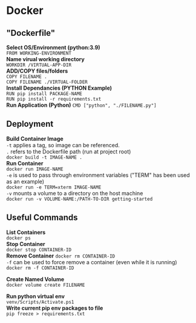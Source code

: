# Docker

## "Dockerfile"  
**Select OS/Environment (python:3.9)**  
`FROM WORKING-ENVIRONMENT`  
**Name virual working directory**  
`WORKDIR /VIRTUAL-APP-DIR`  
**ADD/COPY files/folders**  
`COPY FILENAME .`  
`COPY FILENAME ./VIRTUAL-FOLDER`  
**Install Dependancies (PYTHON Example)**  
`RUN pip install PACKAGE-NAME`  
`RUN pip install -r requirements.txt`  
**Run Application (Python)**
`CMD ["python", "./FILENAME.py"]`  

## Deployment  
**Build Container Image**  
`-t` applies a tag, so image can be referenced.  
`.` refers to the Dockerfile path (run at project root)  
``docker build -t IMAGE-NAME .``  
**Run Container**  
`docker run IMAGE-NAME`  
`-e` is used to pass through environment variables ("TERM" has been used as an example)  
`docker run -e TERM=xterm IMAGE-NAME`  
`-v` mounts a volume to a directory on the host machine  
`docker run -v VOLUME-NAME:/PATH-TO-DIR getting-started`  

## Useful Commands  
**List Containers**  
`docker ps`  
**Stop Container**  
`docker stop CONTAINER-ID`  
**Remove Container**
`docker rm CONTAINER-ID`  
`-f` can be used to force remove a container (even while it is running)  
`docker rm -f CONTAINER-ID`  

**Create Named Volume**  
`docker volume create FILENAME`  

**Run python virtual env**  
`venv/Scripts/Activate.ps1`  
**Write current pip env packages to file**  
`pip freeze > requirements.txt`  